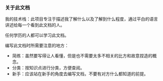 ### 关于此文档

我的技术栈：此项目专注于描述我了解什么以及了解到什么程度，通过平白的语言讲述给每一个看到此文档的人。

任何学历的人都可以学习此文档。

编写此文档时所需要注意的地方：
* 简练：虽然要写得让人看懂，但是也不需要太多不相关的比方和故意捏造的概念。
* 分类：按知识点进行分类，方便查阅。
* 新手：应该站在新手的角度去编写文档，不要有对方什么都知道的前提。
